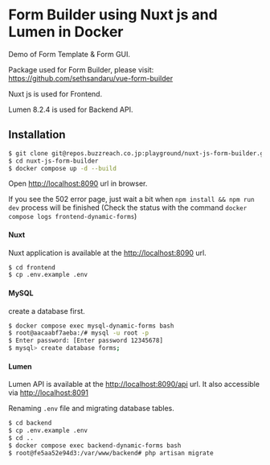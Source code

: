 # Form Builder using Nuxt js and Lumen in Docker

Demo of Form Template & Form GUI.

Package used for Form Builder, please visit: https://github.com/sethsandaru/vue-form-builder

Nuxt js is used for Frontend.

Lumen 8.2.4 is used for Backend API.

## Installation
```bash
$ git clone git@repos.buzzreach.co.jp:playground/nuxt-js-form-builder.git
$ cd nuxt-js-form-builder
$ docker compose up -d --build
```
Open [http://localhost:8090](http://localhost:8090) url in browser.

If you see the 502 error page, just wait a bit when `npm install && npm run dev` process will be finished (Check the status with the command `docker compose logs frontend-dynamic-forms`)

#### Nuxt
Nuxt application is available at the [http://localhost:8090](http://localhost:8090) url.

```bash
$ cd frontend
$ cp .env.example .env
```
#### MySQL
create a database first.

```bash
$ docker compose exec mysql-dynamic-forms bash
$ root@aacaabf7aeba:/# mysql -u root -p
$ Enter password: [Enter password 12345678]
$ mysql> create database forms;
```
#### Lumen
Lumen API is available at the [http://localhost:8090/api](http://localhost:8090/api) url. It also accessible via [http://localhost:8091](http://localhost:8091)

Renaming `.env` file and migrating database tables.
```bash
$ cd backend
$ cp .env.example .env
$ cd ..
$ docker compose exec backend-dynamic-forms bash
$ root@fe5aa52e94d3:/var/www/backend# php artisan migrate
```